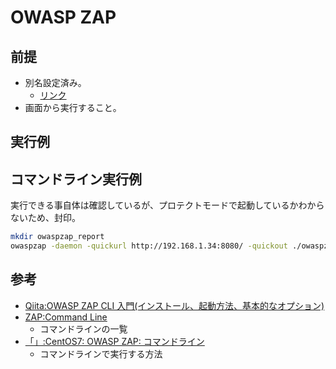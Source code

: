 # OWASP ZAP

## 前提

- 別名設定済み。  
  - [リンク](../Cloud9_init_note.md)
- 画面から実行すること。

## 実行例



## コマンドライン実行例

実行できる事自体は確認しているが、プロテクトモードで起動しているかわからないため、封印。

``` sh
mkdir owaspzap_report
owaspzap -daemon -quickurl http://192.168.1.34:8080/ -quickout ./owaspzap_report/zap_out.xml
```

## 参考

- [Qiita:OWASP ZAP CLI 入門(インストール、起動方法、基本的なオプション)](https://qiita.com/zackey2/items/b10ae87c0844eed8ef81)
- [ZAP:Command Line](https://www.zaproxy.org/docs/desktop/cmdline/)
  - コマンドラインの一覧
- [「」:CentOS7: OWASP ZAP: コマンドライン](https://ameblo.jp/consa-spo/entry-12568024183.html)
  - コマンドラインで実行する方法